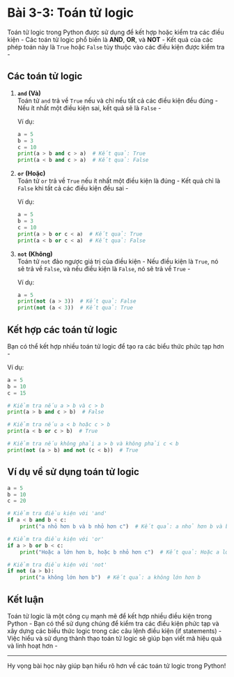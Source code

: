 # Bài 3-3: Toán tử logic

Toán tử logic trong Python được sử dụng để kết hợp hoặc kiểm tra các điều kiện - Các toán tử logic phổ biến là **AND**, **OR**, và **NOT** - Kết quả của các phép toán này là `True` hoặc `False` tùy thuộc vào các điều kiện được kiểm tra -

## Các toán tử logic

1. **`and` (Và)**  
   Toán tử `and` trả về `True` nếu và chỉ nếu tất cả các điều kiện đều đúng - Nếu ít nhất một điều kiện sai, kết quả sẽ là `False` -

   Ví dụ:
   ```python
   a = 5
   b = 3
   c = 10
   print(a > b and c > a)  # Kết quả: True
   print(a < b and c > a)  # Kết quả: False
   ```

2. **`or` (Hoặc)**  
   Toán tử `or` trả về `True` nếu ít nhất một điều kiện là đúng - Kết quả chỉ là `False` khi tất cả các điều kiện đều sai -

   Ví dụ:
   ```python
   a = 5
   b = 3
   c = 10
   print(a > b or c < a)  # Kết quả: True
   print(a < b or c < a)  # Kết quả: False
   ```

3. **`not` (Không)**  
   Toán tử `not` đảo ngược giá trị của điều kiện - Nếu điều kiện là `True`, nó sẽ trả về `False`, và nếu điều kiện là `False`, nó sẽ trả về `True` -

   Ví dụ:
   ```python
   a = 5
   print(not (a > 3))  # Kết quả: False
   print(not (a < 3))  # Kết quả: True
   ```

## Kết hợp các toán tử logic

Bạn có thể kết hợp nhiều toán tử logic để tạo ra các biểu thức phức tạp hơn -

Ví dụ:
```python
a = 5
b = 10
c = 15

# Kiểm tra nếu a > b và c > b
print(a > b and c > b)  # False

# Kiểm tra nếu a < b hoặc c > b
print(a < b or c > b)  # True

# Kiểm tra nếu không phải a > b và không phải c < b
print(not (a > b) and not (c < b))  # True
```

## Ví dụ về sử dụng toán tử logic

```python
a = 5
b = 10
c = 20

# Kiểm tra điều kiện với 'and'
if a < b and b < c:
    print("a nhỏ hơn b và b nhỏ hơn c")  # Kết quả: a nhỏ hơn b và b nhỏ hơn c

# Kiểm tra điều kiện với 'or'
if a > b or b < c:
    print("Hoặc a lớn hơn b, hoặc b nhỏ hơn c")  # Kết quả: Hoặc a lớn hơn b, hoặc b nhỏ hơn c

# Kiểm tra điều kiện với 'not'
if not (a > b):
    print("a không lớn hơn b")  # Kết quả: a không lớn hơn b
```

## Kết luận

Toán tử logic là một công cụ mạnh mẽ để kết hợp nhiều điều kiện trong Python - Bạn có thể sử dụng chúng để kiểm tra các điều kiện phức tạp và xây dựng các biểu thức logic trong các câu lệnh điều kiện (if statements) - Việc hiểu và sử dụng thành thạo toán tử logic sẽ giúp bạn viết mã hiệu quả và linh hoạt hơn -

--- 

Hy vọng bài học này giúp bạn hiểu rõ hơn về các toán tử logic trong Python!